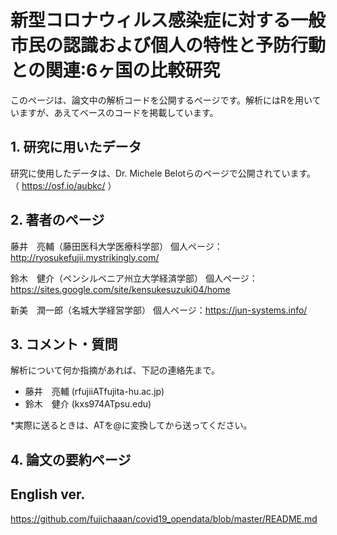 # 新型コロナウィルス感染症に対する一般市⺠の認識および個人の特性と予防行動との関連:6ヶ国の比較研究
このページは、論文中の解析コードを公開するページです。解析にはRを用いていますが、あえてベースのコードを掲載しています。

## 1. 研究に用いたデータ
研究に使用したデータは、Dr. Michele Belotらのページで公開されています。 （ https://osf.io/aubkc/ ）

## 2. 著者のページ
藤井　亮輔（藤田医科大学医療科学部） 個人ページ：http://ryosukefujii.mystrikingly.com/

鈴木　健介（ペンシルベニア州立大学経済学部） 個人ページ：https://sites.google.com/site/kensukesuzuki04/home

新美　潤一郎（名城大学経営学部） 個人ページ：https://jun-systems.info/

## 3. コメント・質問
解析について何か指摘があれば、下記の連絡先まで。

- 藤井　亮輔 (rfujiiATfujita-hu.ac.jp)
- 鈴木　健介 (kxs974ATpsu.edu)

*実際に送るときは、ATを@に変換してから送ってください。

## 4. 論文の要約ページ


## English ver.
https://github.com/fujichaaan/covid19_opendata/blob/master/README.md
